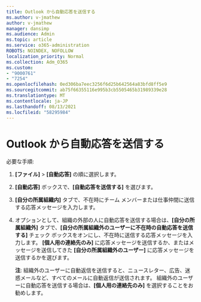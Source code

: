 ```yaml
---
title: Outlook から自動応答を送信する
ms.author: v-jmathew
author: v-jmathew
manager: dansimp
ms.audience: Admin
ms.topic: article
ms.service: o365-administration
ROBOTS: NOINDEX, NOFOLLOW
localization_priority: Normal
ms.collection: Adm_O365
ms.custom:
- "9000761"
- "7254"
ms.openlocfilehash: 0ed306ba7eec3256f6d25b642564a83bfd8ff5e9
ms.sourcegitcommit: ab75f66355116e995b3cb5505465b31989339e28
ms.translationtype: MT
ms.contentlocale: ja-JP
ms.lasthandoff: 08/13/2021
ms.locfileid: "58295984"
---
```

# <a name="send-automatic-replies-from-outlook"></a>Outlook から自動応答を送信する

必要な手順:

1. **[ファイル]** > **[自動応答]** の順に選択します。
2. **[自動応答]** ボックスで、**[自動応答を送信する]** を選びます。
3. **[自分の所属組織内]** タブで、不在時にチーム メンバーまたは仕事仲間に送信する応答メッセージを入力します。
4. オプションとして、組織の外部の人に自動応答を送信する場合は、**[自分の所属組織外]** タブで、**[自分の所属組織外のユーザーに不在時の自動応答を送信する]** チェック ボックスをオンにし、不在時に送信する応答メッセージを入力します。 **[個人用の連絡先のみ]** に応答メッセージを送信するか、またはメッセージを送信してきた **[自分の所属組織外のユーザー]** に応答メッセージを送信するかを選びます。

    **注**: 組織外のユーザーに自動返信を送信すると、ニュースレター、広告、迷惑メールなど、すべてのメールに自動返信が送信されます。 組織外のユーザーに自動応答を送信する場合は、**[個人用の連絡先のみ]** を選択することをお勧めします。
